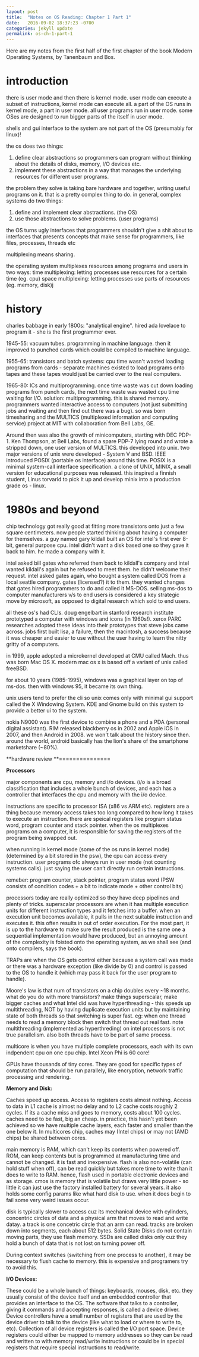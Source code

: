 ```yaml
---
layout: post
title:  "Notes on OS Reading: Chapter 1 Part 1"
date:   2016-09-02 18:37:23 -0700
categories: jekyll update
permalink: os-ch-1-part-1
---
```


Here are my notes from the first half of the first chapter of the book Modern Operating Systems, by Tanenbaum and Bos.

**introduction**
============

there is user mode and then there is kernel mode. user mode can execute a subset of instructions, kernel mode can execute all. a part of the OS runs in kernel mode, a part in user mode. all user programs run in user mode. some OSes are designed to run bigger parts of the itself in user mode.

shells and gui interface to the system are not part of the OS (presumably for linux)!

the os does two things:
1. define clear abstractions so programmers can program without thinking about the details of disks, memory, I/O devices etc.
2. implement these abstractions in a way that manages the underlying resources for different user programs.

the problem they solve is taking bare hardware and together, writing useful programs on it. that is a pretty complex thing to do. in general, complex systems do two things:
1. define and implement clear abstractions. (the OS)
2. use those abstractions to solve problems. (user programs)

the OS turns ugly interfaces that programmers shouldn't give a shit about to interfaces that presents concepts that make sense for programmers, like files, processes, threads etc

multiplexing means sharing.

the operating system multiplexes resources among programs and users in two ways:
time multiplexing: letting processes use resources for a certain time (eg. cpu)
space multiplexing: letting processes use parts of resources (eg. memory, disk)j

**history**
=======

charles babbage in early 1800s: "analytical engine". hired ada lovelace to program it - she is the first programmer ever.

1945-55: vacuum tubes. programming in machine language. then it improved to punched cards which could be compiled to machine language.

1955-65: transistors and batch systems: cpu time wasn't wasted loading programs from cards - separate machines existed to load programs onto tapes and these tapes would just be carried over to the real computers.

1965-80: ICs and multiprogramming. once time waste was cut down loading programs from punch cards, the next time waste was wasted cpu time waiting for I/O. solution: multiprogramming. this is shared memory. programmers wanted interactive access to computers (not just submitting jobs and waiting and then find out there was a bug). so was born timesharing and the MULTICS (multiplexed information and computing service) project at MIT with collaboration from Bell Labs, GE.

Around then was also the growth of minicomputers, starting with DEC PDP-1. Ken Thompson, at Bell Labs, found a spare PDP-7 lying round and wrote a stripped down, one user version of MULTICS. this developed into unix. two major versions of unix were developed - System V and BSD. IEEE introduced POSIX (portable os interface) around this time. POSIX is a minimal system-call interface specification. a clone of UNIX, MINIX, a small version for educational purposes was released. this inspired a finnish student, Linus torvarld to pick it up and develop minix into a production grade os - linux.

1980s and beyond
================

chip technology got really good at fitting more transistors onto just a few square centimeters. now people started thinking about having a computer for themselves. a guy named gary kildall built an OS for intel's first ever 8-bit, general purpose cpu. intel didn't want a disk based one so they gave it back to him. he made a company with it.

intel asked bill gates who referred them back to kildall's company and intel wanted kildall's again but he refused to meet them. he didn't welcome their request. intel asked gates again, who bought a system called DOS from a local seattle company.
gates (licensed?) it to them. they wanted changes that gates hired programmers to do and called it MS-DOS. selling ms-dos to computer manufacturers v/s to end users is considered a key strategic move by microsoft, as opposed to digital research which sold to end users.

all these os's had CLIs. doug engelbart in stanford research institute prototyped a computer with windows and icons (in 1960s!). xerox PARC researches adopted these ideas into their prototypes that steve jobs came across. jobs first built lisa, a failure, then the macintosh, a success because it was cheaper and easier to use without the user having to learn the nitty gritty of a computers.

in 1999, apple adopted a microkernel developed at CMU called Mach. thus was born Mac OS X. modern mac os x is based off a variant of unix called freeBSD.

for about 10 years (1985-1995), windows was a graphical layer on top of ms-dos. then with windows 95, it became its own thing.

unix users tend to prefer the cli so unix comes only with minimal gui support called the X Windowing System. KDE and Gnome build on this system to provide a better ui to the system.

nokia N9000 was the first device to combine a phone and a PDA (personal digital assistant). RIM released blackberry os in 2002 and Apple iOS in 2007, and then Android in 2008. we won't talk about the history since then. around the world, android basically has the lion's share of the smartphone marketshare (~80%).

**hardware review
**===============

**Processors**

major components are cpu, memory and i/o devices. (i/o is a broad classification that includes a whole bunch of devices, and each has a controller that interfaces the cpu and memory with the i/o device.

instructions are specific to processor ISA (x86 vs ARM etc). registers are a thing because memory access takes too long compared to how long it takes to execute an instruction. there are speical registers like program status word, program counter and stack pointer. when the os multiplexes programs on a computer, it is responsible for saving the registers of the program being swapped out.

when running in kernel mode (some of the os runs in kernel mode) (determined by a bit stored in the psw), the cpu can access every instruction. user programs ofc always run in user mode (not counting systems calls). just saying the user can’t directly run certain instructions.

remeber: program counter, stack pointer, program status word (PSW consists of condition codes + a bit to indicate mode + other control bits)

processors today are really optimized so they have deep pipelines and plenty of tricks. superscalar processors are when it has multiple execution units for different instruction types and it fetches into a buffer. when an execution unit becomes available, it pulls in the next suitable instruction and executes it. this often results in out of order execution. For the most part, it is up to the hardware to make sure the result produced is the same one a sequential implementation would have produced, but an annoying amount of the complexity is foisted onto the operating system, as we shall see (and onto compilers, says the book).

TRAPs are when the OS gets control either because a system call was made or there was a hardware exception (like divide by 0) and control is passed to the OS to handle it (which may pass it back for the user program to handle).

Moore's law is that num of transistors on a chip doubles every ~18 months. what do you do with more transistors? make things superscalar, make bigger caches and what Intel did was have hyperthreading - this speeds up multithreading, NOT by having duplicate execution units but by maintaining state of both threads so that switching is super fast. eg: when one thread needs to read a memory block then switch that thread out real fast. note multithreading (implemented as hyperthreding) on intel processors is not true parallelism. also both threads have to be part of same process.

multicore is when you have multiple complete processors, each with its own indpendent cpu on one cpu chip. Intel Xeon Phi is 60 core!

GPUs have thousands of tiny cores. They are good for specific types of computation that should be run parallely, like encryption, network traffic processing and rendering.

**Memory and Disk:**

Caches speed up access. Access to registers costs almost nothing. Access to data in L1 cache is almost no delay and to L2 cache costs roughly 2 cycles. If its a cache miss and goes to memory, costs about 100 cycles. caches need to be fast, big an cheap. in practice, this hasn't yet been achieved so we have multiple cache layers, each faster and smaller than the one below it. In multicores chip, caches may (Intel chips) or may not (AMD chips) be shared between cores.

main memory is RAM, which can't keep its contents when powered off. ROM, can keep contents but is programmed at manufacturing time and cannot be changed. it is fast and inexpensive. flash is also non-volatile (can hold stuff when off), can be read quickly but takes more time to write than it does to write to RAM. hence, flash used in portable electronic devices and as storage. cmos is memory that is volatile but draws very little power - so little it can just use the factory installed battery for several years. it also holds some config params like what hard disk to use. when it does begin to fail some very weird issues occur.

disk is typically slower to access cuz its mechanical device with cylinders, concentric circles of data and a physical arm that moves to read and write datay. a track is one concetric circle that an arm can read. tracks are broken down into segments, each about 512 bytes. Solid State Disks do not contain moving parts, they use flash memory. SSDs are called disks only cuz they hold a bunch of data that is not lost on turning power off.

During context switches (switching from one process to another), it may be necessary to flush cache to memory. this is expensive and programers try to avoid this.

**I/O Devices:**

These could be a whole bunch of things: keyboards, mouses, disk, etc. they usually consist of the device itself and an embedded controller that provides an interface to the OS. The software that talks to a controller, giving it commands and accepting responses, is called a device driver. Device controllers have a small number of registers that are used by the device driver to talk to the device (like what to load or where to write to, etc). Collection of all device registers is called the I/O port space. Device registers could either be mapped to memory addresses so they can be read and written to with memory read/write instructions or could be in special registers that require special instructions to read/write.

